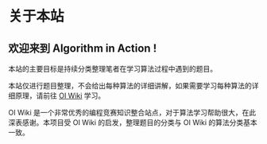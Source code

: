 # 关于本站

## 欢迎来到 **Algorithm in Action** !

本站的主要目标是持续分类整理笔者在学习算法过程中遇到的题目。

本站仅进行题目整理，不会给出每种算法的详细讲解，如果需要学习每种算法的详细原理，请前往 [OI Wiki](https://oi-wiki.org) 学习。

OI Wiki 是一个非常优秀的编程竞赛知识整合站点，对于算法学习帮助很大，在此深表感谢。本项目受 OI Wiki 的启发，整理题目的分类与 OI Wiki 的算法分类基本一致。
